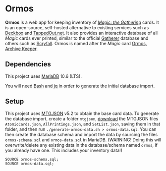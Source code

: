 # Ormos

**Ormos** is a web app for keeping inventory of [*Magic: the Gathering*](https://magic.wizards.com) cards.
It is an open-source, self-hosted alternative to existing services such as [Deckbox](https://deckbox.org)
and [TappedOut.net](https://tappedout.net). It also provides an interactive database of all *Magic*
cards ever printed, similar to the official [Gatherer](https://gatherer.wizards.com/) database and
others such as [Scryfall](https://scryfall.com/). Ormos is named after the *Magic* card
[Ormos, Archive Keeper](https://scryfall.com/card/jmp/13/ormos-archive-keeper).

## Dependencies

This project uses [MariaDB](https://mariadb.org) 10.6 (LTS).

You will need [Bash](https://www.gnu.org/software/bash/) and [jq](https://stedolan.github.io/jq/) in
order to generate the initial database import.

## Setup

This project uses [MTGJSON](https://mtgjson.com/) v5.2 to obtain the base card data. To generate the
database import, create a folder `mtgjson`, [download](https://mtgjson.com/downloads/all-files/) the
MTGJSON files `AtomicCards.json`, `AllPrintings.json`, and `SetList.json`, saving them in that folder,
and then run `./generate-ormos-data.sh > ormos-data.sql`. You can then create the database schema and
import the data by sourcing the files `ormos-schema.sql` and `ormos-data.sql` in MariaDB. (WARNING!
Doing this will overwrite/delete any existing data in the database/schema named `ormos`, if you already
have one. This includes your inventory data!)

```
SOURCE ormos-schema.sql;
SOURCE ormos-data.sql;
```
